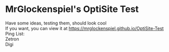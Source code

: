 # MrGlockenspiel's OptiSite Test

Have some ideas, testing them, should look cool <br>
If you want, you can view it at <https://mrglockenspiel.github.io/OptiSite-Test> <br>
Ping List: <br>
Zetron <br>
Digi <br>

